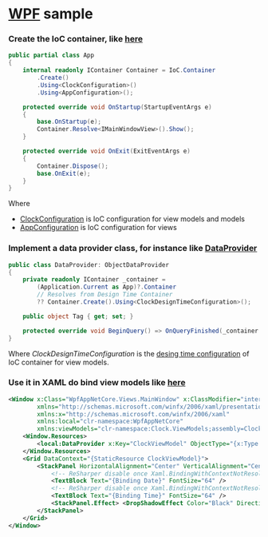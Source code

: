 # [WPF](https://github.com/dotnet/wpf) sample

### Create the IoC container, like [here](App.xaml.cs)

```csharp
public partial class App
{
    internal readonly IContainer Container = IoC.Container
        .Create()
        .Using<ClockConfiguration>()
        .Using<AppConfiguration>();

    protected override void OnStartup(StartupEventArgs e)
    {
        base.OnStartup(e);
        Container.Resolve<IMainWindowView>().Show();
    }

    protected override void OnExit(ExitEventArgs e)
    {
        Container.Dispose();
        base.OnExit(e);
    }
}
```

Where
* [ClockConfiguration](https://raw.githubusercontent.com/DevTeam/IoCContainer/master/Samples/SampleModels/ClockConfiguration.cs) is IoC configuration for view models and models
* [AppConfiguration](AppConfiguration.cs) is IoC configuration for views

### Implement a data provider class, for instance like [DataProvider](DataProvider.cs)

```csharp
public class DataProvider: ObjectDataProvider
{
    private readonly IContainer _container =
        (Application.Current as App)?.Container
        // Resolves from Design Time Container
        ?? Container.Create().Using<ClockDesignTimeConfiguration>();

    public object Tag { get; set; }

    protected override void BeginQuery() => OnQueryFinished(_container.Resolve<object>(ObjectType, Tag));
}
```

Where _ClockDesignTimeConfiguration_ is the [desing time configuration](https://raw.githubusercontent.com/DevTeam/IoCContainer/master/Samples/SampleModels/ClockDesignTimeConfiguration.cs) of IoC container for view models.

### Use it in XAML do bind view models like [here](Views/MainWindow.xaml)

```xml
<Window x:Class="WpfAppNetCore.Views.MainWindow" x:ClassModifier="internal"
        xmlns="http://schemas.microsoft.com/winfx/2006/xaml/presentation"
        xmlns:x="http://schemas.microsoft.com/winfx/2006/xaml"
        xmlns:local="clr-namespace:WpfAppNetCore"
        xmlns:viewModels="clr-namespace:Clock.ViewModels;assembly=Clock">
    <Window.Resources>
        <local:DataProvider x:Key="ClockViewModel" ObjectType="{x:Type viewModels:IClockViewModel}" />
    </Window.Resources>
    <Grid DataContext="{StaticResource ClockViewModel}">
        <StackPanel HorizontalAlignment="Center" VerticalAlignment="Center">
            <!-- ReSharper disable once Xaml.BindingWithContextNotResolved -->
            <TextBlock Text="{Binding Date}" FontSize="64" />
            <!-- ReSharper disable once Xaml.BindingWithContextNotResolved -->
            <TextBlock Text="{Binding Time}" FontSize="64" />
            <StackPanel.Effect> <DropShadowEffect Color="Black" Direction="20" ShadowDepth="5" Opacity="0.5"/> </StackPanel.Effect>
        </StackPanel>
    </Grid>
</Window>
```
